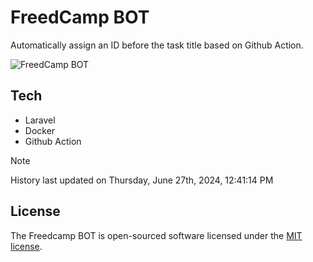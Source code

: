 # FreedCamp BOT

Automatically assign an ID before the task title based on Github Action.

![FreedCamp BOT](https://repository-images.githubusercontent.com/737932867/7d34798b-2680-471c-b089-a78a718d3d6a)

## Tech

- Laravel
- Docker
- Github Action

> [!NOTE]  
> History last updated on Thursday, June 27th, 2024, 12:41:14 PM

## License

The Freedcamp BOT is open-sourced software licensed under the [MIT license](https://opensource.org/licenses/MIT).

